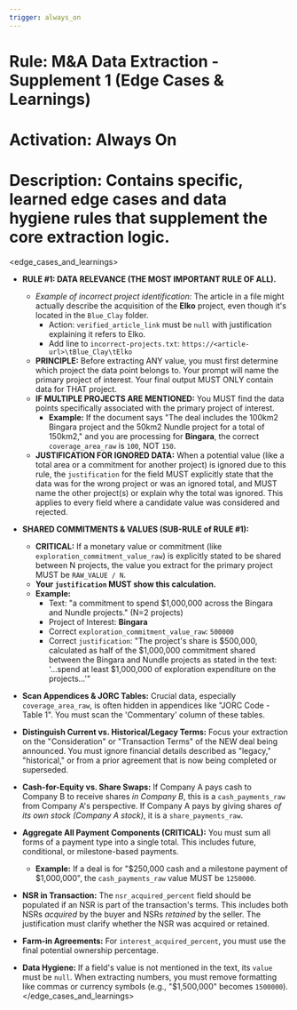 ```yaml
---
trigger: always_on
---
```


# Rule: M&A Data Extraction - Supplement 1 (Edge Cases & Learnings)
# Activation: Always On
# Description: Contains specific, learned edge cases and data hygiene rules that supplement the core extraction logic.

<edge_cases_and_learnings>

- **RULE #1: DATA RELEVANCE (THE MOST IMPORTANT RULE OF ALL).**
  - *Example of incorrect project identification:* The article in a file might actually describe the acquisition of the **Elko** project, even though it's located in the `Blue_Clay` folder.
    - Action: `verified_article_link` must be `null` with justification explaining it refers to Elko.
    - Add line to `incorrect-projects.txt`: `https://<article-url>\tBlue_Clay\tElko`
  - **PRINCIPLE:** Before extracting ANY value, you must first determine which project the data point belongs to. Your prompt will name the primary project of interest. Your final output MUST ONLY contain data for THAT project.
  - **IF MULTIPLE PROJECTS ARE MENTIONED:** You MUST find the data points specifically associated with the primary project of interest.
    - **Example:** If the document says "The deal includes the 100km2 Bingara project and the 50km2 Nundle project for a total of 150km2," and you are processing for **Bingara**, the correct `coverage_area_raw` is `100`, NOT `150`.
  - **JUSTIFICATION FOR IGNORED DATA:** When a potential value (like a total area or a commitment for another project) is ignored due to this rule, the `justification` for the field MUST explicitly state that the data was for the wrong project or was an ignored total, and MUST name the other project(s) or explain why the total was ignored. This applies to every field where a candidate value was considered and rejected.

- **SHARED COMMITMENTS & VALUES (SUB-RULE of RULE #1):**
  - **CRITICAL:** If a monetary value or commitment (like `exploration_commitment_value_raw`) is explicitly stated to be shared between N projects, the value you extract for the primary project MUST be `RAW_VALUE / N`.
  - **Your `justification` MUST show this calculation.**
  - **Example:**
    - Text: "a commitment to spend $1,000,000 across the Bingara and Nundle projects." (N=2 projects)
    - Project of Interest: **Bingara**
    - Correct `exploration_commitment_value_raw`: `500000`
    - Correct `justification`: "The project's share is $500,000, calculated as half of the $1,000,000 commitment shared between the Bingara and Nundle projects as stated in the text: '...spend at least $1,000,000 of exploration expenditure on the projects...'"

- **Scan Appendices & JORC Tables:** Crucial data, especially `coverage_area_raw`, is often hidden in appendices like "JORC Code - Table 1". You must scan the 'Commentary' column of these tables.

- **Distinguish Current vs. Historical/Legacy Terms:** Focus your extraction on the "Consideration" or "Transaction Terms" of the NEW deal being announced. You must ignore financial details described as "legacy," "historical," or from a prior agreement that is now being completed or superseded.

- **Cash-for-Equity vs. Share Swaps:** If Company A pays cash to Company B to receive shares *in Company B*, this is a `cash_payments_raw` from Company A's perspective. If Company A pays by giving shares *of its own stock (Company A stock)*, it is a `share_payments_raw`.

- **Aggregate All Payment Components (CRITICAL):** You must sum all forms of a payment type into a single total. This includes future, conditional, or milestone-based payments.
  - **Example:** If a deal is for "$250,000 cash and a milestone payment of $1,000,000", the `cash_payments_raw` value MUST be `1250000`.

- **NSR in Transaction:** The `nsr_acquired_percent` field should be populated if an NSR is part of the transaction's terms. This includes both NSRs *acquired* by the buyer and NSRs *retained* by the seller. The justification must clarify whether the NSR was acquired or retained.

- **Farm-in Agreements:** For `interest_acquired_percent`, you must use the final potential ownership percentage.

- **Data Hygiene:** If a field's value is not mentioned in the text, its `value` must be `null`. When extracting numbers, you must remove formatting like commas or currency symbols (e.g., "$1,500,000" becomes `1500000`).
</edge_cases_and_learnings>